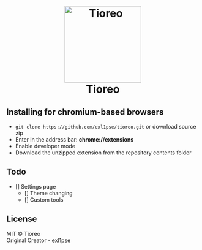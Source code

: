 <h1 align="center">
  <br>
  <a href="#"><img src="https://imgur.com/D0rkmQP.png" alt="Tioreo" width="200"></a>
  <br>
  Tioreo
  <br>
</h1>

## Installing for chromium-based browsers

-   `git clone https://github.com/exl1pse/tioreo.git` or download source zip
-   Enter in the address bar: **chrome://extensions**
-   Enable developer mode
-   Download the unzipped extension from the repository contents folder

## Todo
- [] Settings page
  - [] Theme changing
  - [] Custom tools

## License
MIT © Tioreo<br/>
Original Creator - [exl1pse](https://github.com/exl1pse)

